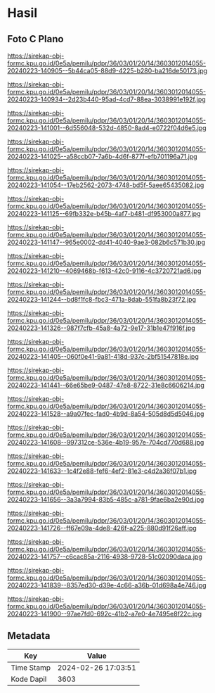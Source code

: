 # Hasil

## Foto C Plano

https://sirekap-obj-formc.kpu.go.id/0e5a/pemilu/pdpr/36/03/01/20/14/3603012014055-20240223-140905--5b44ca05-88d9-4225-b280-ba216de50173.jpg

https://sirekap-obj-formc.kpu.go.id/0e5a/pemilu/pdpr/36/03/01/20/14/3603012014055-20240223-140934--2d23b440-95ad-4cd7-88ea-3038991e192f.jpg

https://sirekap-obj-formc.kpu.go.id/0e5a/pemilu/pdpr/36/03/01/20/14/3603012014055-20240223-141001--6d556048-532d-4850-8ad4-e0722f04d6e5.jpg

https://sirekap-obj-formc.kpu.go.id/0e5a/pemilu/pdpr/36/03/01/20/14/3603012014055-20240223-141025--a58ccb07-7a6b-4d6f-877f-efb701196a71.jpg

https://sirekap-obj-formc.kpu.go.id/0e5a/pemilu/pdpr/36/03/01/20/14/3603012014055-20240223-141054--17eb2562-2073-4748-bd5f-5aee65435082.jpg

https://sirekap-obj-formc.kpu.go.id/0e5a/pemilu/pdpr/36/03/01/20/14/3603012014055-20240223-141125--69fb332e-b45b-4af7-b481-df953000a877.jpg

https://sirekap-obj-formc.kpu.go.id/0e5a/pemilu/pdpr/36/03/01/20/14/3603012014055-20240223-141147--965e0002-dd41-4040-9ae3-082b6c571b30.jpg

https://sirekap-obj-formc.kpu.go.id/0e5a/pemilu/pdpr/36/03/01/20/14/3603012014055-20240223-141210--4069468b-f613-42c0-9116-4c3720721ad6.jpg

https://sirekap-obj-formc.kpu.go.id/0e5a/pemilu/pdpr/36/03/01/20/14/3603012014055-20240223-141244--bd8f1fc8-fbc3-471a-8dab-551fa8b23f72.jpg

https://sirekap-obj-formc.kpu.go.id/0e5a/pemilu/pdpr/36/03/01/20/14/3603012014055-20240223-141326--987f7cfb-45a8-4a72-9e17-31b1e47f916f.jpg

https://sirekap-obj-formc.kpu.go.id/0e5a/pemilu/pdpr/36/03/01/20/14/3603012014055-20240223-141405--060f0e41-9a81-418d-937c-2bf51547818e.jpg

https://sirekap-obj-formc.kpu.go.id/0e5a/pemilu/pdpr/36/03/01/20/14/3603012014055-20240223-141441--66e65be9-0487-47e8-8722-31e8c6606214.jpg

https://sirekap-obj-formc.kpu.go.id/0e5a/pemilu/pdpr/36/03/01/20/14/3603012014055-20240223-141528--a9a07fec-fad0-4b9d-8a54-505d8d5d5046.jpg

https://sirekap-obj-formc.kpu.go.id/0e5a/pemilu/pdpr/36/03/01/20/14/3603012014055-20240223-141608--997312ce-536e-4b19-957e-704cd770d688.jpg

https://sirekap-obj-formc.kpu.go.id/0e5a/pemilu/pdpr/36/03/01/20/14/3603012014055-20240223-141633--1c4f2e88-fef6-4ef2-81e3-c4d2a36f07b1.jpg

https://sirekap-obj-formc.kpu.go.id/0e5a/pemilu/pdpr/36/03/01/20/14/3603012014055-20240223-141656--3a3a7994-83b5-485c-a781-9fae6ba2e90d.jpg

https://sirekap-obj-formc.kpu.go.id/0e5a/pemilu/pdpr/36/03/01/20/14/3603012014055-20240223-141726--ff67e09a-4de8-426f-a225-880d91f26aff.jpg

https://sirekap-obj-formc.kpu.go.id/0e5a/pemilu/pdpr/36/03/01/20/14/3603012014055-20240223-141757--c6cac85a-2116-4938-9728-51c02090daca.jpg

https://sirekap-obj-formc.kpu.go.id/0e5a/pemilu/pdpr/36/03/01/20/14/3603012014055-20240223-141839--8357ed30-d39e-4c66-a36b-01d698a4e746.jpg

https://sirekap-obj-formc.kpu.go.id/0e5a/pemilu/pdpr/36/03/01/20/14/3603012014055-20240223-141900--97ae7fd0-692c-41b2-a7e0-4e7495e8f22c.jpg


## Metadata

| Key        | Value               |
| ---------- | ------------------- |
| Time Stamp | 2024-02-26 17:03:51 |
| Kode Dapil | 3603                |



